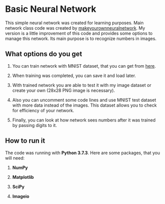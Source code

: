 # Basic Neural Network
This simple neural network was created for learning purposes. Main network class code was created by [makeyourownneuralnetwork](https://github.com/makeyourownneuralnetwork). My version is a little improvement of this code and provides some options to manage this network. Its main purpose is to recognize numbers in images.

## What options do you get
1. You can train network with MNIST dataset, that you can get from [here](https://pjreddie.com/projects/mnist-in-csv/).

2. When training was completed, you can save it and load later.

3. With trained network you are able to test it with my image dataset or create your own (28x28 PNG image is necessary).

4. Also you can uncomment some code lines and use MNIST test dataset with more data instead of the images. This dataset allows you to check for efficiency of your network.

5. Finally, you can look at how network sees numbers after it was trained by passing digits to it.

## How to run it
The code was running with **Python 3.7.3**. Here are some packages, that you will need:

1. **NumPy**

2. **Matplotlib**

3. **SciPy**

4. **Imageio**
